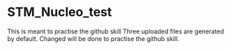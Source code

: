 # STM_Nucleo_test
This is meant to practise the github skill
Three uploaded files are generated by default. Changed will be done to practise the github skill.
